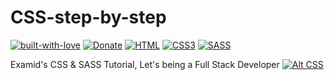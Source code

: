 # CSS-step-by-step

[![built-with-love](https://forthebadge.com/images/badges/built-with-love.svg)](https://GitHub.com/Hamidalavi/)
[![Donate](https://img.shields.io/badge/PayPal-00457C?style=for-the-badge&logo=paypal&logoColor=white)](https://reymit.ir/examid6540)
[![HTML](https://img.shields.io/badge/html5-%23E34F26.svg?style=for-the-badge&logo=html5&logoColor=white)](https://github.com/Hamidalavi/CSS-step-by-step)
[![CSS3](https://img.shields.io/badge/css3-%231572B6.svg?style=for-the-badge&logo=css3&logoColor=white)](https://github.com/Hamidalavi/CSS-step-by-step)
[![SASS](https://img.shields.io/badge/SASS-hotpink.svg?style=for-the-badge&logo=SASS&logoColor=white)](https://github.com/Hamidalavi/CSS-step-by-step)

Examid's CSS &amp; SASS Tutorial, Let's being a Full Stack Developer
[![Alt CSS](https://i.pinimg.com/originals/a9/95/32/a99532415cce5a5955cf243b2569362d.gif)](https://GitHub.com/Hamidalavi/)
